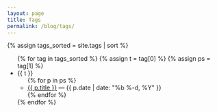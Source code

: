 ```yaml
---
layout: page
title: Tags
permalink: /blog/tags/
---
```


{% assign tags_sorted = site.tags | sort %}
<ul class="tag-list">
{% for tag in tags_sorted %}
  {% assign t = tag[0] %}
  {% assign ps = tag[1] %}
  <li>{{ t }}
    <ul>
      {% for p in ps %}
        <li><a href="{{ p.url | prepend: site.baseurl }}">{{ p.title }}</a> <span class="post-meta">&mdash; {{ p.date | date: "%b %-d, %Y" }}</span></li>
      {% endfor %}
    </ul>
  </li>
{% endfor %}
</ul>
